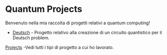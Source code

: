 # Quantum Projects

Benvenuto nella mia raccolta di progetti relativi a quantum computing!
- [Deutsch](https://github.com/Baddy2002/Deutsch) - Progetto relativo alla creazione di un circuito quantistico per il Deutsch problem.


[Projects](https://github.com/Baddy2002/projects) -Vedi tutti i tipi di progetto a cui ho lavorato.
